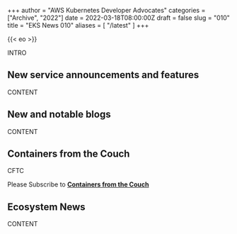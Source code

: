 +++
author = "AWS Kubernetes Developer Advocates"
categories = ["Archive", "2022"]
date = 2022-03-18T08:00:00Z
draft = false
slug = "010"
title = "EKS News 010"
aliases = [
    "/latest"
]
+++

{{< eo >}}

INTRO

## New service announcements and features

CONTENT

## New and notable blogs

CONTENT

## Containers from the Couch

CFTC

Please Subscribe to [**Containers from the Couch**](https://containersfromthecouch.com/)

## Ecosystem News

CONTENT

